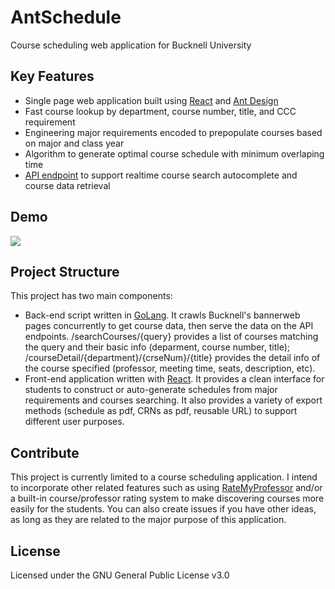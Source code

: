 # AntSchedule
Course scheduling web application for Bucknell University

## Key Features
* Single page web application built using [React](https://reactjs.org) and [Ant Design](https://ant.design)
* Fast course lookup by department, course number, title, and CCC requirement
* Engineering major requirements encoded to prepopulate courses based on major and class year
* Algorithm to generate optimal course schedule with minimum overlaping time
* [API endpoint](https://api.antschedule.io) to support realtime course search autocomplete and course data retrieval

## Demo
![](https://github.com/mirror6677/AntSchedule/blob/master/demo.gif)

## Project Structure
This project has two main components:
* Back-end script written in [GoLang](https://golang.org). It crawls Bucknell's bannerweb pages concurrently to get course data, then serve the data on the API endpoints. /searchCourses/{query} provides a list of courses matching the query and their basic info (deparment, course number, title); /courseDetail/{department}/{crseNum}/{title} provides the detail info of the course specified (professor, meeting time, seats, description, etc).
* Front-end application written with [React](https://reactjs.org). It provides a clean interface for students to construct or auto-generate schedules from major requirements and courses searching. It also provides a variety of export methods (schedule as pdf, CRNs as pdf, reusable URL) to support different user purposes.

## Contribute
This project is currently limited to a course scheduling application. I intend to incorporate other related features such as using [RateMyProfessor](www.ratemyprofessor.com) and/or a built-in course/professor rating system to make discovering courses more easily for the students. You can also create issues if you have other ideas, as long as they are related to the major purpose of this application.

## License
Licensed under the GNU General Public License v3.0
